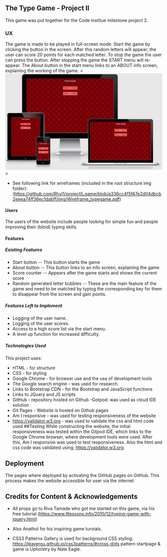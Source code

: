 ## The Type Game - Project II
This game was put together for the Code Institue milestone project 2.

### UX
The game is made to be played in full-screen mode.
Start the game by clicking the <START> button in the screen.
After this random letters will appear; the user can score 20 points for each matched letter.
To stop the game the user can press the <ESC> button. After stopping the game the START menu will re-appear. 
The About button in the start menu links to an ABOUT info screen, explaining the working of the game.
<![alt](https://github.com/Rhyl1/projectII_game/blob/4b7e8865d7b586ac6ac11cce08ac2036256cbf0b/img/startscrn.png)>
- See following link for wireframes (included in the root structure img folder): 
(https://github.com/Rhyl1/projectII_game/blob/a336cc4f5f47e2d04dbcb2eeea74ff36ec1dabff/img/Wireframe_typegame.pdf)

#### Users
The users of the website include people looking for simple fun and people improving their (blind) typing skills.

#### Features
##### Existing Features
- Start button -- This button starts the game
- About button -- This button links to an info screen, explaining the game
- Score counter -- Appears after the game starts and shows the current score
- Random generated letter bubbles -- These are the main feature of the game and need to be matched by typing the corresponding key for them to disappear from the screen and gain points.

##### Features Left to Implement
- Logging of the user name.
- Logging of the user scores.
- Access to a high score list via the start menu.
- A level up function for increased difficulty.

##### Technologies Used
This project uses:

- HTML - for structure
- CSS - for styling
- Google Chrome - for browser use and the use of development tools
- The Google search engine - was used for research.
- Links to Bootstrap CDN - for the Bootstrap and JavaScript functions
- Links to JQuery and JS scripts
- GitHub - repository hosted on Github -Gotpod: was used as cloud IDE solution
- Git Pages - Website is hosted on Github pages
- Am I responsive - was used for testing responsiveness of the website
- https://validator.w3.org - was used to validate the css and html code used
##Testing
While constructing the website, the initial responsiveness was tested within the Gitpod IDE, which links to the Google Chrome browser, where development tools were used.
After this, Am I responsive was used to test responsiveness.
Also the html and css code was validated using; https://validator.w3.org. 

## Deployment
The pages where deployed by activating the GitHub pages on GitHub. This process makes the website accessible for user via the internet
## Credits for Content & Acknowledgements
- All props go to Riva Tamada who got me started on this game, via his free tutorial (https://www.9lessons.info/2010/12/typing-game-with-jquery.html)

- Also Anathol for his inspiring game turoials.

- CSS3 Patterns Gallery is used for background CSS styling:
https://leaverou.github.io/css3patterns/#cross-dots
pattern startpage & game is Upholstry by Nate Eagle.
